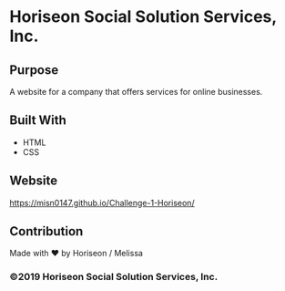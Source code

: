 # Horiseon Social Solution Services, Inc.

## Purpose
A website for a company that offers services for online businesses.  

## Built With
* HTML
* CSS

## Website
https://misn0147.github.io/Challenge-1-Horiseon/

## Contribution
Made with ❤️ by Horiseon / Melissa

### ©️2019 Horiseon Social Solution Services, Inc.

